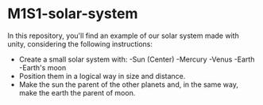 # M1S1-solar-system
In this repository, you'll find an example of our solar system made with unity, considering the following instructions:

- Create a small solar system with:
	-Sun (Center)
	-Mercury
	-Venus
	-Earth
		-Earth's moon
- Position them in a logical way in size and distance.
- Make the sun the parent of the other planets and, in the same way, make the earth the parent of moon.
